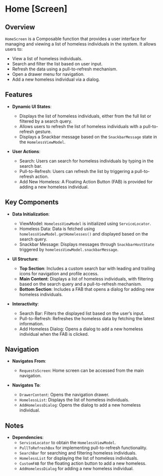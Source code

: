# Home [Screen]

## Overview

`HomeScreen` is a Composable function that provides a user interface for managing and viewing a list of homeless individuals in the system. It allows users to:

- View a list of homeless individuals.
- Search and filter the list based on user input.
- Refresh the data using a pull-to-refresh mechanism.
- Open a drawer menu for navigation.
- Add a new homeless individual via a dialog.

## Features

- **Dynamic UI States**:
    - Displays the list of homeless individuals, either from the full list or filtered by a search query.
    - Allows users to refresh the list of homeless individuals with a pull-to-refresh gesture.
    - Displays a Snackbar message based on the `SnackbarMessage` state in the `HomelessViewModel`.

- **User Actions**:
    - Search: Users can search for homeless individuals by typing in the search bar.
    - Pull-to-Refresh: Users can refresh the list by triggering a pull-to-refresh action.
    - Add New Homeless: A Floating Action Button (FAB) is provided for adding a new homeless individual.

## Key Components

- **Data Initialization**:
    - ViewModel: `HomelessViewModel` is initialized using `ServiceLocator`.
    - Homeless Data: Data is fetched using `homelessViewModel.getHomelesses()` and displayed based on the search query.
    - Snackbar Message: Displays messages through `SnackbarHostState` triggered by `homelessViewModel.snackbarMessage`.

- **UI Structure**:
    - **Top Section**: Includes a custom search bar with leading and trailing icons for navigation and profile access.
    - **Main Content**: Displays a list of homeless individuals, with filtering based on the search query and a pull-to-refresh mechanism.
    - **Bottom Section**: Includes a FAB that opens a dialog for adding new homeless individuals.

- **Interactivity**:
    - Search Bar: Filters the displayed list based on the user’s input.
    - Pull-to-Refresh: Refreshes the homeless data by fetching the latest information.
    - Add Homeless Dialog: Opens a dialog to add a new homeless individual when the FAB is clicked.

## Navigation

- **Navigates From**:
    - `RequestsScreen`: Home screen can be accessed from the main navigation.

- **Navigates To**:
    - `DrawerContent`: Opens the navigation drawer.
    - `HomelessList`: Displays the list of homeless individuals.
    - `AddHomelessDialog`: Opens the dialog to add a new homeless individual.

## Notes

- **Dependencies**:
    - `ServiceLocator` to obtain the `HomelessViewModel`.
    - `PullToRefreshBox` for implementing pull-to-refresh functionality.
    - `SearchBar` for searching and filtering homeless individuals.
    - `HomelessList` for displaying the list of homeless individuals.
    - `CustomFAB` for the floating action button to add a new homeless.
    - `AddHomelessDialog` for adding a new homeless individual.
